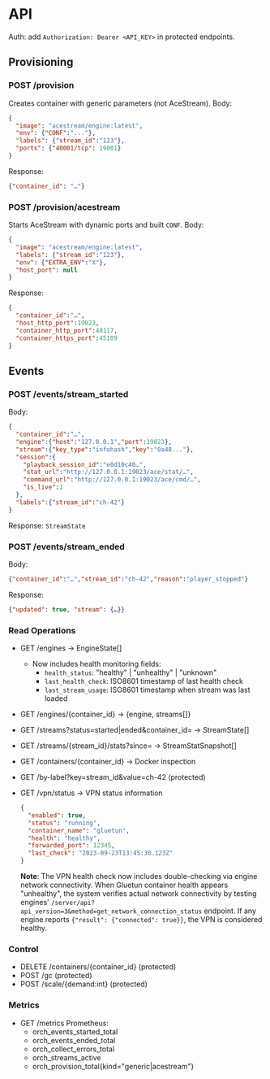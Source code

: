 # API

Auth: add `Authorization: Bearer <API_KEY>` in protected endpoints.

## Provisioning
### POST /provision
Creates container with generic parameters (not AceStream).
Body:
```json
{
  "image": "acestream/engine:latest",
  "env": {"CONF":"..."},
  "labels": {"stream_id":"123"},
  "ports": {"40001/tcp": 19001}
}
```
Response:
```json
{"container_id": "…"}
```
### POST /provision/acestream

Starts AceStream with dynamic ports and built `CONF`.
Body:
```json
{
  "image": "acestream/engine:latest",
  "labels": {"stream_id":"123"},
  "env": {"EXTRA_ENV":"X"},
  "host_port": null
}
```
Response:
```json
{
  "container_id":"…",
  "host_http_port":19023,
  "container_http_port":40117,
  "container_https_port":45109
}
```
## Events
### POST /events/stream_started
Body:
```json
{
  "container_id":"…",
  "engine":{"host":"127.0.0.1","port":19023},
  "stream":{"key_type":"infohash","key":"0a48..."},
  "session":{
    "playback_session_id":"e0d10c40…",
    "stat_url":"http://127.0.0.1:19023/ace/stat/…",
    "command_url":"http://127.0.0.1:19023/ace/cmd/…",
    "is_live":1
  },
  "labels":{"stream_id":"ch-42"}
}
```
Response: `StreamState`
### POST /events/stream_ended
Body:
```json
{"container_id":"…","stream_id":"ch-42","reason":"player_stopped"}
```
Response:
```json
{"updated": true, "stream": {…}}
```
### Read Operations

 - GET /engines → EngineState[]
   - Now includes health monitoring fields:
     - `health_status`: "healthy" | "unhealthy" | "unknown"
     - `last_health_check`: ISO8601 timestamp of last health check
     - `last_stream_usage`: ISO8601 timestamp when stream was last loaded

 - GET /engines/{container_id} → {engine, streams[]}

 - GET /streams?status=started|ended&container_id= → StreamState[]

 - GET /streams/{stream_id}/stats?since=<ISO8601> → StreamStatSnapshot[]

 - GET /containers/{container_id} → Docker inspection

 - GET /by-label?key=stream_id&value=ch-42 (protected)

 - GET /vpn/status → VPN status information
   ```json
   {
     "enabled": true,
     "status": "running",
     "container_name": "gluetun",
     "health": "healthy",
     "forwarded_port": 12345,
     "last_check": "2023-09-23T13:45:30.123Z"
   }
   ```
   
   **Note**: The VPN health check now includes double-checking via engine network connectivity.
   When Gluetun container health appears "unhealthy", the system verifies actual network 
   connectivity by testing engines' `/server/api?api_version=3&method=get_network_connection_status` 
   endpoint. If any engine reports `{"result": {"connected": true}}`, the VPN is considered healthy.

### Control
 - DELETE /containers/{container_id} (protected)
 - POST /gc (protected)
 - POST /scale/{demand:int} (protected)

### Metrics
 - GET /metrics Prometheus:
   - orch_events_started_total
   - orch_events_ended_total
   - orch_collect_errors_total
   - orch_streams_active
   - orch_provision_total{kind="generic|acestream"}

